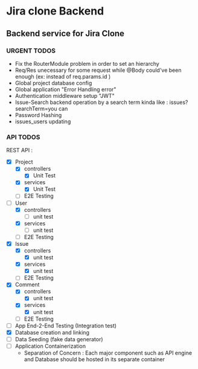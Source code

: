 # Jira clone Backend
## Backend service for Jira Clone
### URGENT TODOS
- Fix the RouterModule problem in order to set an hierarchy
- Req/Res unecessary for some request while @Body could've been enough (ex: instead of req.params.id )
- Global project database config
- Global application "Error Handling error"
- Authentication middleware setup "JWT"
- Issue-Search backend operation by a search term kinda like : issues?searchTerm=you can
- Password Hashing
- issues_users updating

### API TODOS

REST API :
- [x] Project
  - [x] controllers
    - [x] Unit Test
  - [x] services
    - [x] Unit Test
  - [ ] E2E Testing

- [ ] User
  - [x] controllers
    - [ ] unit test
  - [x] services
    - [ ] unit test
  - [ ] E2E Testing

- [x] Issue
  - [x] controllers
    - [x] unit test
  - [x] services
    - [x] unit test
  - [ ] E2E Testing

- [x] Comment
  - [x] controllers
    - [x] unit test
  - [x] services
    - [x] unit test
  - [ ] E2E Testing

- [ ] App End-2-End Testing (Integration test)
- [x] Database creation and linking
- [ ] Data Seeding (fake data generator)
- [ ] Application Containerization
    - Separation of Concern : Each major component such as API engine and Database should be hosted in its separate container
